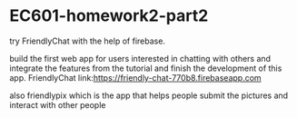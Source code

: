 # EC601-homework2-part2
try FriendlyChat with the help of firebase.

build the first web app for users interested in chatting with others and integrate the features from the tutorial and finish the 
development of this app.
FriendlyChat link:https://friendly-chat-770b8.firebaseapp.com


also friendlypix which is the app that helps people submit the pictures and interact with other people
